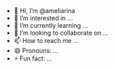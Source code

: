 - 👋 Hi, I’m @ameliarina
- 👀 I’m interested in ...
- 🌱 I’m currently learning ...
- 💞️ I’m looking to collaborate on ...
- 📫 How to reach me ...
- 😄 Pronouns: ...
- ⚡ Fun fact: ...

<!---
ameliarina/ameliarina is a ✨ special ✨ repository because its `README.md` (this file) appears on your GitHub profile.
You can click the Preview link to take a look at your changes.
--->
